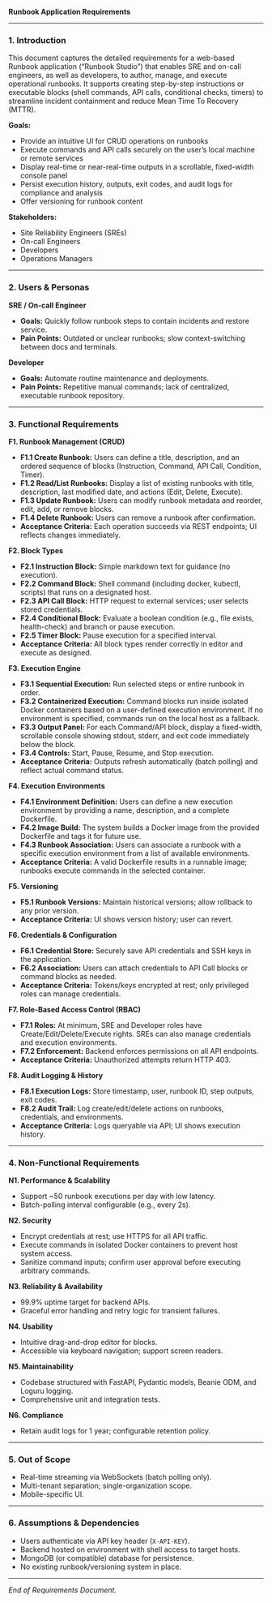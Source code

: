 **Runbook Application Requirements**

---

### 1. Introduction

This document captures the detailed requirements for a web-based Runbook application (“Runbook Studio”) that enables SRE and on-call engineers, as well as developers, to author, manage, and execute operational runbooks. It supports creating step-by-step instructions or executable blocks (shell commands, API calls, conditional checks, timers) to streamline incident containment and reduce Mean Time To Recovery (MTTR).

**Goals:**

* Provide an intuitive UI for CRUD operations on runbooks
* Execute commands and API calls securely on the user’s local machine or remote services
* Display real-time or near-real-time outputs in a scrollable, fixed-width console panel
* Persist execution history, outputs, exit codes, and audit logs for compliance and analysis
* Offer versioning for runbook content

**Stakeholders:**

* Site Reliability Engineers (SREs)
* On-call Engineers
* Developers
* Operations Managers

---

### 2. Users & Personas

**SRE / On-call Engineer**

* **Goals:** Quickly follow runbook steps to contain incidents and restore service.
* **Pain Points:** Outdated or unclear runbooks; slow context-switching between docs and terminals.

**Developer**

* **Goals:** Automate routine maintenance and deployments.
* **Pain Points:** Repetitive manual commands; lack of centralized, executable runbook repository.

---

### 3. Functional Requirements

**F1. Runbook Management (CRUD)**

* **F1.1 Create Runbook:** Users can define a title, description, and an ordered sequence of blocks (Instruction, Command, API Call, Condition, Timer).
* **F1.2 Read/List Runbooks:** Display a list of existing runbooks with title, description, last modified date, and actions (Edit, Delete, Execute).
* **F1.3 Update Runbook:** Users can modify runbook metadata and reorder, edit, add, or remove blocks.
* **F1.4 Delete Runbook:** Users can remove a runbook after confirmation.
* **Acceptance Criteria:** Each operation succeeds via REST endpoints; UI reflects changes immediately.

**F2. Block Types**

* **F2.1 Instruction Block:** Simple markdown text for guidance (no execution).
* **F2.2 Command Block:** Shell command (including docker, kubectl, scripts) that runs on a designated host.
* **F2.3 API Call Block:** HTTP request to external services; user selects stored credentials.
* **F2.4 Conditional Block:** Evaluate a boolean condition (e.g., file exists, health-check) and branch or pause execution.
* **F2.5 Timer Block:** Pause execution for a specified interval.
* **Acceptance Criteria:** All block types render correctly in editor and execute as designed.

**F3. Execution Engine**

* **F3.1 Sequential Execution:** Run selected steps or entire runbook in order.
* **F3.2 Containerized Execution:** Command blocks run inside isolated Docker containers based on a user-defined execution environment. If no environment is specified, commands run on the local host as a fallback.
* **F3.3 Output Panel:** For each Command/API block, display a fixed-width, scrollable console showing stdout, stderr, and exit code immediately below the block.
* **F3.4 Controls:** Start, Pause, Resume, and Stop execution.
* **Acceptance Criteria:** Outputs refresh automatically (batch polling) and reflect actual command status.

**F4. Execution Environments**

* **F4.1 Environment Definition:** Users can define a new execution environment by providing a name, description, and a complete Dockerfile.
* **F4.2 Image Build:** The system builds a Docker image from the provided Dockerfile and tags it for future use.
* **F4.3 Runbook Association:** Users can associate a runbook with a specific execution environment from a list of available environments.
* **Acceptance Criteria:** A valid Dockerfile results in a runnable image; runbooks execute commands in the selected container.

**F5. Versioning**

* **F5.1 Runbook Versions:** Maintain historical versions; allow rollback to any prior version.
* **Acceptance Criteria:** UI shows version history; user can revert.

**F6. Credentials & Configuration**

* **F6.1 Credential Store:** Securely save API credentials and SSH keys in the application.
* **F6.2 Association:** Users can attach credentials to API Call blocks or command blocks as needed.
* **Acceptance Criteria:** Tokens/keys encrypted at rest; only privileged roles can manage credentials.

**F7. Role-Based Access Control (RBAC)**

* **F7.1 Roles:** At minimum, SRE and Developer roles have Create/Edit/Delete/Execute rights. SREs can also manage credentials and execution environments.
* **F7.2 Enforcement:** Backend enforces permissions on all API endpoints.
* **Acceptance Criteria:** Unauthorized attempts return HTTP 403.

**F8. Audit Logging & History**

* **F8.1 Execution Logs:** Store timestamp, user, runbook ID, step outputs, exit codes.
* **F8.2 Audit Trail:** Log create/edit/delete actions on runbooks, credentials, and environments.
* **Acceptance Criteria:** Logs queryable via API; UI shows execution history.


---

### 4. Non-Functional Requirements

**N1. Performance & Scalability**

* Support \~50 runbook executions per day with low latency.
* Batch-polling interval configurable (e.g., every 2s).

**N2. Security**

* Encrypt credentials at rest; use HTTPS for all API traffic.
* Execute commands in isolated Docker containers to prevent host system access.
* Sanitize command inputs; confirm user approval before executing arbitrary commands.

**N3. Reliability & Availability**

* 99.9% uptime target for backend APIs.
* Graceful error handling and retry logic for transient failures.

**N4. Usability**

* Intuitive drag-and-drop editor for blocks.
* Accessible via keyboard navigation; support screen readers.

**N5. Maintainability**

* Codebase structured with FastAPI, Pydantic models, Beanie ODM, and Loguru logging.
* Comprehensive unit and integration tests.

**N6. Compliance**

* Retain audit logs for 1 year; configurable retention policy.

---

### 5. Out of Scope

* Real-time streaming via WebSockets (batch polling only).
* Multi-tenant separation; single-organization scope.
* Mobile-specific UI.

---

### 6. Assumptions & Dependencies

* Users authenticate via API key header (`X-API-KEY`).
* Backend hosted on environment with shell access to target hosts.
* MongoDB (or compatible) database for persistence.
* No existing runbook/versioning system in place.

---

*End of Requirements Document.*
